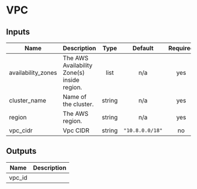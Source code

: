 # VPC

<!-- BEGINNING OF PRE-COMMIT-TERRAFORM DOCS HOOK -->
## Inputs

| Name | Description | Type | Default | Required |
|------|-------------|:----:|:-----:|:-----:|
| availability\_zones | The AWS Availability Zone(s) inside region. | list | n/a | yes |
| cluster\_name | Name of the cluster. | string | n/a | yes |
| region | The AWS region. | string | n/a | yes |
| vpc\_cidr | Vpc CIDR | string | `"10.8.0.0/18"` | no |

## Outputs

| Name | Description |
|------|-------------|
| vpc\_id |  |

<!-- END OF PRE-COMMIT-TERRAFORM DOCS HOOK -->
